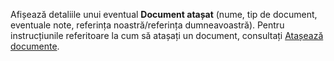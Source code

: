 Afișează detaliile unui eventual **Document atașat** (nume, tip de document, eventuale note, referința noastră/referința dumneavoastră). Pentru instrucțiunile referitoare la cum să atașați un document, consultați [Atașează documente](/docs/guide/common/operations-with-data/attach-documents).
